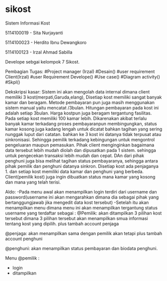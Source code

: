 # sikost
Sistem Informasi Kost

5114100019 - Sita Nurjayanti

5114100023 - Herdito Ibnu Dewangkoro

5114100123 - Irzal Ahmad Sabilla

Develope sebgai kelompok 7 Sikost.

Pembagian Tugas:
#Project manager (Irzal)
#Desain()
#user requirement Client(Irzal)
#user Requirement Develope()
#Use case()
#Diagram activity()
#Skpl()







Dekskripsi kasar:
Sistem ini akan mengolah data internal dimana client memiliki 3 kost(merpati,Garuda,elang), Disetiap kost memiliki sangat banyak kamar dan beragam.
Metode pembayaran pun juga masih menggunakan sistem manual yaitu mencatat /3bulan. Hitungan pembayaran pada kost ini adalah setiap 3bulan. Harga kostpun juga beragam tergantung fasilitas. Pada setiap kost memiliki 100 kamar lebih. Dikarenakan akibat terlalu banyak kamar terkadang proses pembayaranpun membingungkan, status kamar kosong juga kadang lengah untuk dicatat bahkan tagihan yang sering nunggak luput dari catatan. bahkan ke 3 kost ini datanya tidak terpusat atau sinkronisasi. Sehingga pemilik terkadang kebingungan untuk mengontrol pengeluaran maupun pemasukan. Pihak client menginginkan bagaimana data tersebut lebih mudah diolah dan dipusatkan pada 1 sistem. sehingga untuk pengecekan transaksi lebih mudah dan cepat. DAn dari pihak penghuni juga bisa melihat tagihan status pembayaranya, sehingga antara pihak pemilik dan penghuni datanya sinkron. Disetiap kost ada penjaganya 1. dan setiap kost memiliki data kamar dan penghuni yang berbeda. Client(pemilik kost) juga ingin dibuatkan status mana kamar yang kosong dan mana yang telah terisi. 

Aldo:
-Pada menu awal akan menampilkan login terdiri dari username dan password(username ini akan mengarahkan dimana dia sebagai pihak yang bertanggungjawab jika mengedit data kost tersebut)
-Setelah itu akan menampilkan menu dimana menu ini akan menampilkan tergantung status username yang terdaftar sebagai :
@Pemilik: akan ditampilkan 3 pilihan kost tersebut dimana 3 pilihan tersebut akan menampilkan smua informasi tentang kost yang dipilih. plus tambah account penjaga


@penjaga: akan menampilkan sama dengan pemilik akan tetapi plus tambah account penghuni

@penghuni: akan menampilkan status pembayaran dan biodata penghuni.


Menu 
@pemilik :
- login
- ditampilkan 



